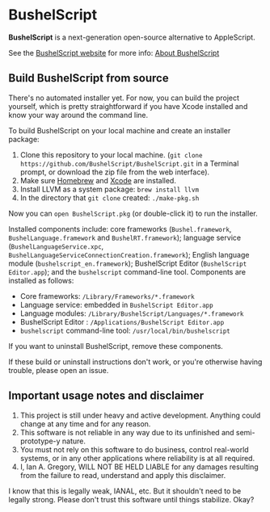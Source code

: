 # BushelScript

**BushelScript** is a next-generation open-source alternative to AppleScript.

See the [BushelScript website](https://bushelscript.github.io/) for more info: [About BushelScript](https://bushelscript.github.io/about/)

## Build BushelScript from source

There's no automated installer yet. For now, you can build the project yourself, which is pretty straightforward if you have Xcode installed and know your way around the command line.

To build BushelScript on your local machine and create an installer package:

1. Clone this repository to your local machine. (`git clone https://github.com/BushelScript/BushelScript.git` in a Terminal prompt, or download the zip file from the web interface).
2. Make sure [Homebrew](https://brew.sh) and [Xcode](https://developer.apple.com/xcode) are installed. 
3. Install LLVM as a system package: `brew install llvm`
4. In the directory that `git clone` created: `./make-pkg.sh`

Now you can `open BushelScript.pkg` (or double-click it) to run the installer.

Installed components include: core frameworks (`Bushel.framework`, `BushelLanguage.framework` and `BushelRT.framework`); language service (`BushelLanguageService.xpc`, `BushelLanguageServiceConnectionCreation.framework`); English language module (`bushelscript_en.framework`); BushelScript Editor (`BushelScript Editor.app`); and the `bushelscript` command-line tool. Components are installed as follows:

* Core frameworks: `/Library/Frameworks/*.framework`
* Language service: embedded in `BushelScript Editor.app`
* Language modules: `/Library/BushelScript/Languages/*.framework`
* BushelScript Editor : `/Applications/BushelScript Editor.app`
* `bushelscript` command-line tool: `/usr/local/bin/bushelscript`

If you want to uninstall BushelScript, remove these components.

If these build or uninstall instructions don't work, or you're otherwise having trouble, please open an issue.

## Important usage notes and disclaimer

1. This project is still under heavy and active development. Anything could change at any time and for any reason.
2. This software is not reliable in any way due to its unfinished and semi-prototype-y nature.
3. You must not rely on this software to do business, control real-world systems, or in any other applications where reliability is at all required.
4. I, Ian A. Gregory, WILL NOT BE HELD LIABLE for any damages resulting from the failure to read, understand and apply this disclaimer.

I know that this is legally weak, IANAL, etc. But it shouldn't need to be legally strong. Please don't trust this software until things stabilize. Okay?
